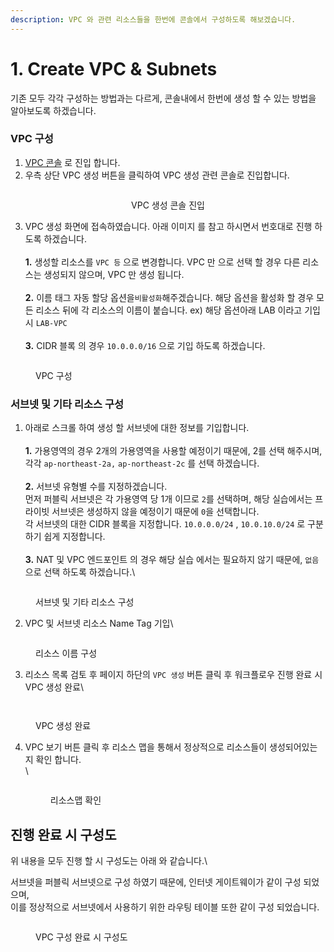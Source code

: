 ```yaml
---
description: VPC 와 관련 리소스들을 한번에 콘솔에서 구성하도록 해보겠습니다.
---
```


# 1. Create VPC & Subnets



기존 모두 각각 구성하는 방법과는 다르게, 콘솔내에서 한번에 생성 할 수 있는 방법을 알아보도록 하겠습니다.

### VPC 구성

1. [VPC 콘솔](https://ap-northeast-2.console.aws.amazon.com/vpcconsole/home?region=ap-northeast-2#vpcs:) 로 진입 합니다.
2. 우측 상단 VPC 생성 버튼을 클릭하여 VPC 생성 관련 콘솔로 진입합니다.

<div align="center">

<figure><img src="../.gitbook/assets/image (1) (1) (1).png" alt=""><figcaption><p>VPC 생성 콘솔 진입</p></figcaption></figure>

</div>

3. VPC 생성 화면에 접속하였습니다. 아래 이미지 를 참고 하시면서 번호대로 진행 하도록 하겠습니다.\
   \
   **1.** 생성할 리소스를 `VPC 등` 으로 변경합니다. VPC 만 으로 선택 할 경우 다른 리소스는 생성되지 않으며, VPC 만 생성 됩니다.\
   \
   **2.** 이름 태그 자동 할당 옵션을`비활성화`해주겠습니다. 해당 옵션을 활성화 할 경우 모든 리소스 뒤에 각 리소스의 이름이 붙습니다. ex) 해당 옵션아래 LAB 이라고 기입 시 `LAB-VPC` \
   \
   **3.** CIDR 블록 의 경우 `10.0.0.0/16` 으로 기입 하도록 하겠습니다.

<figure><img src="../.gitbook/assets/image (2) (1) (1).png" alt=""><figcaption><p>VPC 구성</p></figcaption></figure>

### 서브넷 및 기타 리소스 구성

1. 아래로 스크롤 하여 생성 할 서브넷에 대한 정보를 기입합니다.\
   \
   **1.** 가용영역의 경우 2개의 가용영역을 사용할 예정이기 때문에, 2를 선택 해주시며,\
   각각 `ap-northeast-2a,` `ap-northeast-2c` 를 선택 하겠습니다.\
   \
   **2.** 서브넷 유형별 수를 지정하겠습니다.\
   먼저 퍼블릭 서브넷은 각 가용영역 당 1개 이므로  `2`를 선택하며, 해당 실습에서는 프라이빗 서브넷은 생성하지 않을 예정이기 때문에 `0`을 선택합니다.\
   각 서브넷의 대한 CIDR 블록을 지정합니다. `10.0.0.0/24` , `10.0.10.0/24` 로 구분하기 쉽게 지정합니다.\
   \
   **3.** NAT 및 VPC 엔드포인트 의 경우 해당 실습 에서는 필요하지 않기 때문에, `없음` 으로 선택 하도록 하겠습니다.\


<figure><img src="../.gitbook/assets/image (1) (1).png" alt=""><figcaption><p>서브넷 및 기타 리소스 구성</p></figcaption></figure>

2. VPC 및 서브넷 리소스 Name Tag 기입\


<figure><img src="../.gitbook/assets/image (5) (1).png" alt=""><figcaption><p>리소스 이름 구성</p></figcaption></figure>

3. 리소스 목록 검토 후 페이지 하단의 `VPC 생성` 버튼 클릭 후 워크플로우 진행 완료 시 VPC 생성 완료\


<figure><img src="../.gitbook/assets/image (6) (1).png" alt=""><figcaption></figcaption></figure>

<figure><img src="../.gitbook/assets/image (7) (1).png" alt=""><figcaption><p>VPC 생성 완료</p></figcaption></figure>

4.  VPC 보기 버튼 클릭 후 리소스 맵을 통해서 정상적으로 리소스들이 생성되어있는지 확인 합니다.\
    \


    <figure><img src="../.gitbook/assets/image (9).png" alt=""><figcaption><p>리소스맵 확인</p></figcaption></figure>

## 진행 완료 시 구성도&#x20;

위 내용을 모두 진행 할 시 구성도는 아래 와 같습니다.\


서브넷을 퍼블릭 서브넷으로 구성 하였기 때문에, 인터넷 게이트웨이가 같이 구성 되었으며, \
이를 정상적으로 서브넷에서 사용하기 위한 라우팅 테이블 또한 같이 구성 되었습니다.

<figure><img src="../.gitbook/assets/image (7).png" alt=""><figcaption><p>VPC 구성 완료 시 구성도 </p></figcaption></figure>
